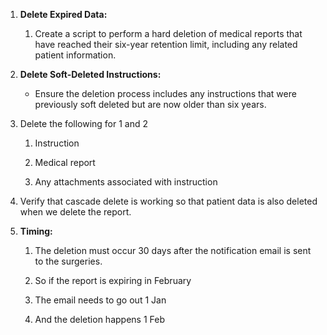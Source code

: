 1. **Delete Expired Data:**
    1. Create a script to perform a hard deletion of medical reports that have reached their six-year retention limit, including any related patient information.
        
2. **Delete Soft-Deleted Instructions:**
    
    - Ensure the deletion process includes any instructions that were previously soft deleted but are now older than six years.
        
3. Delete the following for 1 and 2
    
    1. Instruction
        
    2. Medical report
        
    3. Any attachments associated with instruction
        
4. Verify that cascade delete is working so that patient data is also deleted when we delete the report.
    
5. **Timing:**
    
    1. The deletion must occur 30 days after the notification email is sent to the surgeries.
        
    2. So if the report is expiring in February
        
    3. The email needs to go out 1 Jan
        
    4. And the deletion happens 1 Feb